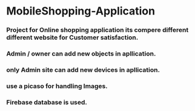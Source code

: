 # MobileShopping-Application
<h3>Project for Online shopping application its compere different different website for Customer satisfaction.</h3>
<h3>Admin / owner can add new objects in apllication.</h3>
<h3>only Admin site can add new devices in apllication.</h3>
<h3>use a picaso for handling Images.</h3>
<h3>Firebase database is used.</h3>
